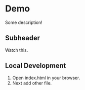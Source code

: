 # Demo

Some description!

## Subheader

Watch this.

## Local Development

1. Open index.html in your browser.
2. Next add other file.
